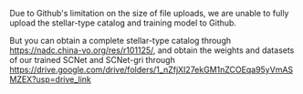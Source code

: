 Due to Github's limitation on the size of file uploads, we are unable to fully upload the stellar-type catalog and training model to Github.

But you can obtain a complete stellar-type catalog through https://nadc.china-vo.org/res/r101125/,
and obtain the weights and datasets of our trained SCNet and SCNet-gri through https://drive.google.com/drive/folders/1_nZfjXI27ekGM1nZCOEqa95yVmASMZEX?usp=drive_link
